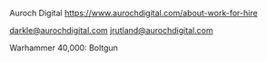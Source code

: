 Auroch Digital
https://www.aurochdigital.com/about-work-for-hire

darkle@aurochdigital.com
jrutland@aurochdigital.com

Warhammer 40,000: Boltgun
